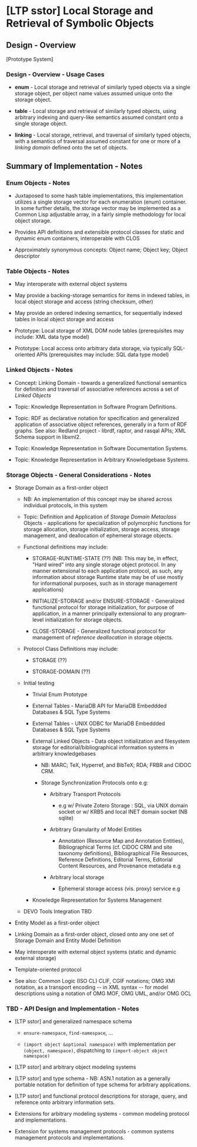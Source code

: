 [LTP sstor] Local Storage and Retrieval of Symbolic Objects
===========================================================


## Design - Overview

[Prototype System]

### Design - Overview - Usage Cases

- **enum** - Local storage and retrieval of similarly typed objects via
  a single storage object, per object name values assumed unique onto
  the storage object.

- **table** - Local storage and retrieval of similarly typed objects,
  using arbitrary indexing and query-like semantics assumed constant
  onto a single storage object.

- **linking** - Local storage, retrieval, and traversal of similarly
  typed objects, with a semantics of traversal assumed constant for one
  or more of a _linking domain_ defined onto the set of objects.

## Summary of Implementation - Notes

### Enum Objects - Notes

* Juxtaposed to some hash table implementations, this implementation
  utilizes a single storage vector for each enumeration (enum)
  container. In some further details, the storage vector may be
  implemented as a Common Lisp adjustable array, in a fairly simple
  methodology for local object storage.

* Provides API definitions and extensible protocol classes for static and
  dynamic enum containers, interoperable with CLOS

* Approximately synonymous concepts: Object name; Object key; Object
  descriptor


### Table Objects - Notes

* May interoperate with external object systems

* May provide a backing-storage semantics for items in indexed tables,
  in local object storage and access (string checksum, other)

* May provide an ordered indexing semantics, for sequentially indexed
  tables in local object storage and access

* Prototype: Local storage of XML DOM node tables (prerequisites may
  include: XML data type model)

* Prototype: Local access onto arbitrary data storage, via typically
  SQL-oriented APIs (prerequisites may include: SQL data type model)


### Linked Objects - Notes

* Concept: Linking Domain - towards a generalized functional semantics
  for definition and traversal of associative references across a set of
  _Linked Objects_

* Topic: Knowledge Representation in Software Program Definitions.

* Topic: RDF as declarative notation for specification and generalized
  application of associative object references, generally in a form of
  RDF graphs. See also: Redland project - librdf, raptor, and rasqal
  APIs; XML Schema support in libxml2.

* Topic: Knowledge Representation in Software Documentation Systems.

* Topic: Knowledge Representation in Arbitrary Knowledgebase Systems.


### Storage Objects - General Considerations - Notes

* Storage Domain as a first-order object

    * NB: An implementation of this concept may be shared across
      individual protocols, in this system

    * Topic: Definition and Application of _Storage Domain Metaclass_
      Objects - applications for specialization of polymorphic functions
      for storage allocation, storage initialization, storage access,
      storage management, and deallocation of ephemeral storage
      objects.

    * Functional definitions may include:

        * STORAGE-RUNTIME-STATE (??) (NB: This may be, in effect, "Hard
          wired" into any single storage object protocol. In any manner
          extensional to each application protocol, as such, any
          information about storage Runtime state may be of use mostly
          for informational purposes, such as in storage management
          applications)

        * INITIALIZE-STORAGE and/or ENSURE-STORAGE - Generalized
          functional protocol for storage initialization, for purpose of
          application, in a manner principally extensional to any
          program-level initialization for storage objects.

        * CLOSE-STORAGE - Generalized functional protocol for management
          of _reference deallocation_ in storage objects.

    * Protocol Class Definitions may include:

        * STORAGE (??)

        * STORAGE-DOMAIN (??)

    * Initial testing

        - Trivial Enum Prototype

        - External Tables - MariaDB API for MariaDB Embeddded Databases
          & SQL Type Systems

        - External Tables - UNIX ODBC for MariaDB Embeddded Databases &
          SQL Type Systems

        - External Linked Objects - Data object initialization and
          filesystem storage for editorial/bibliographical information
          systems in arbitrary knowledgebases

            - NB: MARC; TeX, Hyperref, and BibTeX; RDA; FRBR and CIDOC
              CRM.

            - Storage Synchronization Protocols onto e.g:

                - Arbitrary Transport Protocols
                    - e.g w/ Private Zotero Storage : SQL, via UNIX
                      domain socket or w/ KRB5 and local INET domain
                      socket (NB sqlite)

                - Arbitrary Granularity of Model Entities
                    - Annotation (Resource Map and Annotation Entities),
                      Bibliographical Terms (cf. CIDOC CRM and site
                      taxonomy definitions), Bibliographical File
                      Resources, Reference Definitions, Editorial Terms,
                      Editorial Content Resources, and Provenance
                      metadata e.g

                - Arbitrary local storage
                    - Ephemeral storage access (vis. proxy) service e.g

        - Knowledge Representation for Systems Management

    * DEVO Tools Integration TBD

* Entity Model as a first-order object

* Linking Domain as a first-order object, closed onto any one set of
  Storage Domain and Entity Model Definition

* May interoperate with external object systems (static and dynamic
  external storage)

* Template-oriented protocol

* See also: Common Logic (ISO CL) CLIF, CGIF notations; OMG XMI
  notation, as a transport encoding -- in XML syntax -- for model
  descriptions using a notation of OMG MOF, OMG UML, and/or OMG OCL


### TBD - API Design and Implementation - Notes


* [LTP sstor] and generalized namespace schema

    * `ensure-namespace`, `find-namespace`, ...

    * `(import object &optional namespace)` with implementation per
      `(object, namespace)`, dispatching to `(import-object object namespace)`


* [LTP sstor] and arbitrary object modeling systems


* [LTP sstor] and type schema - NB: ASN.1 notation as a generally
  portable notation for definition of type schema for arbitrary
  applications.


* [LTP sstor] and functional protocol descriptions for storage, query,
  and reference onto arbitrary information sets.


* Extensions for arbitrary modeling systems - common modeling protocol
  and implementations.


* Extension for systems management protocols - common systems management
  protocols and implementations.


<!-- LocalWords: APIs ASN CGIF CLIF CLOS DOM enum LTP MOF Metaclass OCL -->
<!-- LocalWords: OMG Simula TBD UML XMI enum interoperable interoperate -->
<!-- LocalWords: modl namespace sstor RDF Redland librdf rasqal CRM -->
<!-- LocalWords:  libxml Knowledgebase deallocation RUNTIME Runtime -->
<!-- LocalWords:  Embeddded ODBC filesystem knowledgebases Hyperref -->
<!-- LocalWords:  BibTeX FRBR CIDOC Zotero KRB INET sqlite vis DEVO -->
